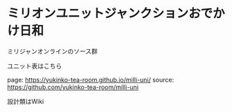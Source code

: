 # ミリオンユニットジャンクションおでかけ日和

ミリジャンオンラインのソース群

ユニット表はこちら

page: https://yukinko-tea-room.github.io/milli-uni/
source: https://github.com/yukinko-tea-room/milli-uni

設計類はWiki

